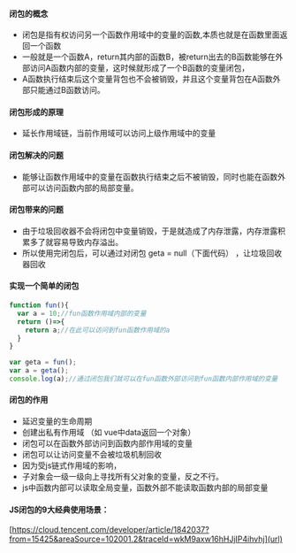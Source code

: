 #### 闭包的概念
+ 闭包是指有权访问另一个函数作用域中的变量的函数,本质也就是在函数里面返回一个函数
+ 一般就是一个函数A，return其内部的函数B，被return出去的B函数能够在外部访问A函数内部的变量，这时候就形成了一个B函数的变量闭包，
+ A函数执行结束后这个变量背包也不会被销毁，并且这个变量背包在A函数外部只能通过B函数访问。

#### 闭包形成的原理
+ 延长作用域链，当前作用域可以访问上级作用域中的变量

#### 闭包解决的问题
+ 能够让函数作用域中的变量在函数执行结束之后不被销毁，同时也能在函数外部可以访问函数内部的局部变量。

#### 闭包带来的问题
+ 由于垃圾回收器不会将闭包中变量销毁，于是就造成了内存泄露，内存泄露积累多了就容易导致内存溢出。
+ 所以使用完闭包后，可以通过对闭包 geta = null（下面代码） ，让垃圾回收器回收

#### 实现一个简单的闭包
```javascript
function fun(){
  var a = 10;//fun函数作用域内部的变量
  return ()=>{
    return a;//在此可以访问到fun函数作用域的a
  }
}

var geta = fun();
var a = geta();
console.log(a);//通过闭包我们就可以在fun函数外部访问到fun函数内部作用域的变量
```

#### 闭包的作用
+ 延迟变量的生命周期
+ 创建出私有作用域 （如 vue中data返回一个对象）
+ 闭包可以在函数外部访问到函数内部作用域的变量
+ 闭包可以让访问变量不会被垃圾机制回收
+ 因为受js链式作用域的影响，
+ 子对象会一级一级向上寻找所有父对象的变量，反之不行。
+ js中函数内部可以读取全局变量，函数外部不能读取函数内部的局部变量


####  JS闭包的9大经典使用场景：
[https://cloud.tencent.com/developer/article/1842037?from=15425&areaSource=102001.2&traceId=wkM9axw16hHJjIP4ihvhj](url)
